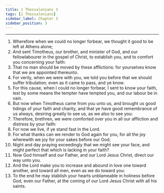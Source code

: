 ```yaml
---
title: 1 Thessalonians 3
tags: [1 Thessalonians]
sidebar_label: Chapter 3
sidebar_position: 3
---
```


---
1. Wherefore when we could no longer forbear, we thought it good to be left at Athens alone;
2. And sent Timotheus, our brother, and minister of God, and our fellowlabourer in the gospel of Christ, to establish you, and to comfort you concerning your faith:
3. That no man should be moved by these afflictions: for yourselves know that we are appointed thereunto.
4. For verily, when we were with you, we told you before that we should suffer tribulation; even as it came to pass, and ye know.
5. For this cause, when I could no longer forbear, I sent to know your faith, lest by some means the tempter have tempted you, and our labour be in vain.
6. But now when Timotheus came from you unto us, and brought us good tidings of your faith and charity, and that ye have good remembrance of us always, desiring greatly to see us, as we also to see you:
7. Therefore, brethren, we were comforted over you in all our affliction and distress by your faith:
8. For now we live, if ye stand fast in the Lord.
9. For what thanks can we render to God again for you, for all the joy wherewith we joy for your sakes before our God;
10. Night and day praying exceedingly that we might see your face, and might perfect that which is lacking in your faith?
11. Now God himself and our Father, and our Lord Jesus Christ, direct our way unto you.
12. And the Lord make you to increase and abound in love one toward another, and toward all men, even as we do toward you:
13. To the end he may stablish your hearts unblameable in holiness before God, even our Father, at the coming of our Lord Jesus Christ with all his saints.